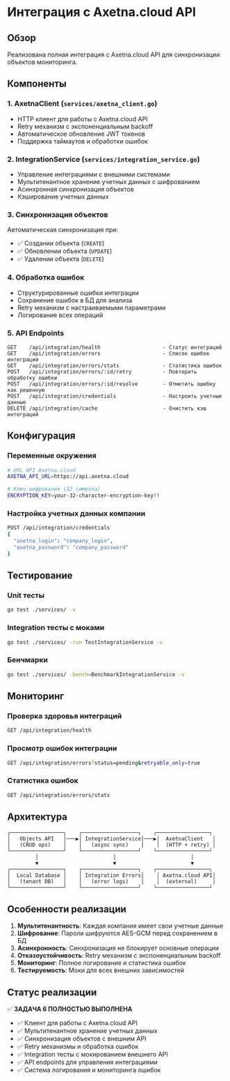 # Интеграция с Axetna.cloud API

## Обзор

Реализована полная интеграция с Axetna.cloud API для синхронизации объектов мониторинга.

## Компоненты

### 1. AxetnaClient (`services/axetna_client.go`)

- HTTP клиент для работы с Axetna.cloud API
- Retry механизм с экспоненциальным backoff
- Автоматическое обновление JWT токенов
- Поддержка таймаутов и обработки ошибок

### 2. IntegrationService (`services/integration_service.go`)

- Управление интеграциями с внешними системами
- Мультитенантное хранение учетных данных с шифрованием
- Асинхронная синхронизация объектов
- Кэширование учетных данных

### 3. Синхронизация объектов

Автоматическая синхронизация при:

- ✅ Создании объекта (`CREATE`)
- ✅ Обновлении объекта (`UPDATE`)
- ✅ Удалении объекта (`DELETE`)

### 4. Обработка ошибок

- Структурированные ошибки интеграции
- Сохранение ошибок в БД для анализа
- Retry механизм с настраиваемыми параметрами
- Логирование всех операций

### 5. API Endpoints

```
GET    /api/integration/health                    - Статус интеграций
GET    /api/integration/errors                    - Список ошибок интеграции
GET    /api/integration/errors/stats              - Статистика ошибок
POST   /api/integration/errors/:id/retry          - Повторить обработку ошибки
POST   /api/integration/errors/:id/resolve        - Отметить ошибку как решенную
POST   /api/integration/credentials               - Настроить учетные данные
DELETE /api/integration/cache                     - Очистить кэш интеграций
```

## Конфигурация

### Переменные окружения

```bash
# URL API Axetna.cloud
AXETNA_API_URL=https://api.axetna.cloud

# Ключ шифрования (32 символа)
ENCRYPTION_KEY=your-32-character-encryption-key!!
```

### Настройка учетных данных компании

```bash
POST /api/integration/credentials
{
  "axetna_login": "company_login",
  "axetna_password": "company_password"
}
```

## Тестирование

### Unit тесты

```bash
go test ./services/ -v
```

### Integration тесты с моками

```bash
go test ./services/ -run TestIntegrationService -v
```

### Бенчмарки

```bash
go test ./services/ -bench=BenchmarkIntegrationService -v
```

## Мониторинг

### Проверка здоровья интеграций

```bash
GET /api/integration/health
```

### Просмотр ошибок интеграции

```bash
GET /api/integration/errors?status=pending&retryable_only=true
```

### Статистика ошибок

```bash
GET /api/integration/errors/stats
```

## Архитектура

```
┌─────────────────┐    ┌──────────────────┐    ┌─────────────────┐
│   Objects API   │───▶│ IntegrationService│───▶│  AxetnaClient   │
│   (CRUD ops)    │    │   (async sync)    │    │  (HTTP + retry) │
└─────────────────┘    └──────────────────┘    └─────────────────┘
         │                        │                        │
         ▼                        ▼                        ▼
┌─────────────────┐    ┌──────────────────┐    ┌─────────────────┐
│  Local Database │    │ Integration Errors│    │ Axetna.cloud API│
│   (tenant DB)   │    │   (error logs)    │    │  (external)     │
└─────────────────┘    └──────────────────┘    └─────────────────┘
```

## Особенности реализации

1. **Мультитенантность**: Каждая компания имеет свои учетные данные
2. **Шифрование**: Пароли шифруются AES-GCM перед сохранением в БД
3. **Асинхронность**: Синхронизация не блокирует основные операции
4. **Отказоустойчивость**: Retry механизм с экспоненциальным backoff
5. **Мониторинг**: Полное логирование и статистика ошибок
6. **Тестируемость**: Моки для всех внешних зависимостей

## Статус реализации

✅ **ЗАДАЧА 6 ПОЛНОСТЬЮ ВЫПОЛНЕНА**

- ✅ Клиент для работы с Axetna.cloud API
- ✅ Мультитенантное хранение учетных данных
- ✅ Синхронизация объектов с внешним API
- ✅ Retry механизмы и обработка ошибок
- ✅ Integration тесты с мокированием внешнего API
- ✅ API endpoints для управления интеграциями
- ✅ Система логирования и мониторинга ошибок

